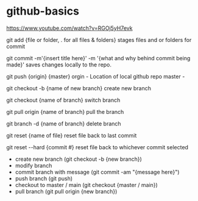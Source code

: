 # github-basics

https://www.youtube.com/watch?v=RGOj5yH7evk

git add {file or folder, . for all files & folders}
stages files and or folders for commit

git commit -m'{insert title here}' -m '{what and why behind commit being made}'
saves changes locally to the repo.

git push {origin} {master}
orgin - Location of local github repo
master - 

git checkout -b {name of new branch}
create new branch

git checkout {name of branch}
switch branch

git pull origin {name of branch}
pull the branch

git branch -d {name of branch}
delete branch

git reset {name of file}
reset file back to last commit

git reset --hard {commit #}
reset file back to whichever commit selected


* create new branch (git checkout -b {new branch})
* modify branch
* commit branch with message (git commit -am "{message here}")
* push branch (git push)
* checkout to master / main (git checkout {master / main})
* pull branch (git pull origin {new branch})